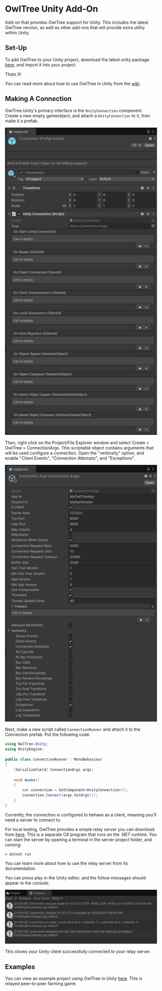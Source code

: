 # OwlTree Unity Add-On

Add-on that provides OwlTree support for Unity. This includes the latest OwlTree version,
as well as other add-ons that will provide extra utility within Unity.

## Set-Up

To add OwlTree to your Unity project, download the latest unity package [here](https://github.com/CaptainToTo/owl-tree-unity/releases/download/v0.2.0/OwlTree-Unity-v0.2.0.unitypackage), and import it into your project.

Thats It!

You can read more about how to use OwlTree in Unity from the [wiki]([https://github.com/CaptainToTo/owl-tree-unity/wiki/OwlTree-Unity-Add%E2%80%90On](https://github.com/CaptainToTo/owl-tree-unity/wiki)).

## Making A Connection

OwlTree.Unity's primary interface is the `UnityConnection` component. Create a new empty gameobject,
and attach a `UnityConnection` to it, then make it a prefab. 

![](img/unityconnection.png)

Then, right click on the Project/File Explorer window
and select Create > OwlTree > ConnectionArgs. This scriptable object contains arguments that will
be used configure a connection. Open the "verbosity" option, and enable "Client Events", "Connection Attempts", and
"Exceptions".

![](img/connection-args.png)

Next, make a new script called `ConnectionRunner` and attach it to the Connection prefab. Put the following code:

```cs
using OwlTree.Unity;
using UnityEngine;

public class ConnectionRunner : MonoBehaviour
{
    [SerializeField] ConnectionArgs args;

    void Awake()
    {
        var connection = GetComponent<UnityConnection>();
        connection.Connect(args.GetArgs());
    }
}
```

Currently, the connection is configured to behave as a client, meaning you'll need a server to connect to.

For local testing, OwlTree provides a simple relay server you can download from [here](https://github.com/CaptainToTo/owl-tree/releases/download/v0.2.0/SimpleRelayServer-v0.2.0.zip). This is a separate C#
program that runs on the .NET runtime. You can start the server by opening a terminal in the server project folder,
and running:

```
> dotnet run
```

You can learn more about how to use the relay server from its documentation.

You can press play in the Unity editor, and the follow messages should appear in the console:

![](img/connection-logs.png)

This shows your Unity client successfully connected to your relay server.

## Examples

You can view an example project using OwlTree in Unity [here](https://github.com/CaptainToTo/Farming-With-Friends-2). 
This is relayed peer-to-peer farming game.
